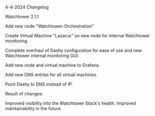 4-4-2024 Changelog

Watchtower 2.1.1

Add new node "Watchtower-Orchestration"

Create Virtual Machine "Lazarus" on new node for internal Watchtower monitoring.

Complete overhaul of Dashy configuration for ease of use and new Watchtower internal monitoring GUI.

Add new node and virtual machine to Grafana.

Add new DNS entries for all virtual machines.

Point Dashy to DNS instead of IP.

Result of changes:

Improved visibility into the Watchtower Stack's health. Improved maintainability in the future.
